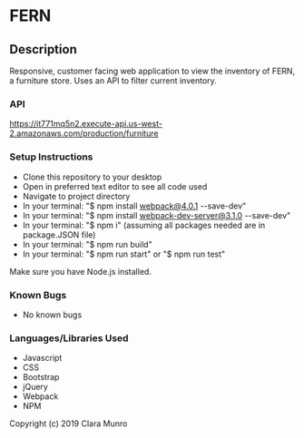 # FERN

## Description
Responsive, customer facing web application to view the inventory of FERN, a furniture store. Uses an API to filter current inventory.

### API

https://it771mq5n2.execute-api.us-west-2.amazonaws.com/production/furniture


### Setup Instructions

* Clone this repository to your desktop
* Open in preferred text editor to see all code used
* Navigate to project directory
* In your terminal: "$ npm install webpack@4.0.1 --save-dev"
* In your terminal: "$ npm install webpack-dev-server@3.1.0 --save-dev"
* In your terminal: "$ npm i" (assuming all packages needed are in package.JSON file)
* In your terminal: "$ npm run build"
* In your terminal: "$ npm run start" or "$ npm run test"

Make sure you have Node.js installed.

### Known Bugs
* No known bugs

### Languages/Libraries Used
* Javascript
* CSS
* Bootstrap
* jQuery
* Webpack
* NPM

Copyright (c) 2019 Clara Munro